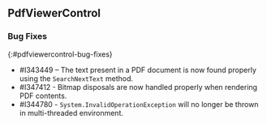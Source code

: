 ## PdfViewerControl

### Bug Fixes
{:#pdfviewercontrol-bug-fixes}
* \#I343449 – The text present in a PDF document is now found properly using the `SearchNextText` method.
* \#I347412 - Bitmap disposals are now handled properly when rendering PDF contents.
* \#I344780 - `System.InvalidOperationException` will no longer be thrown in multi-threaded environment.